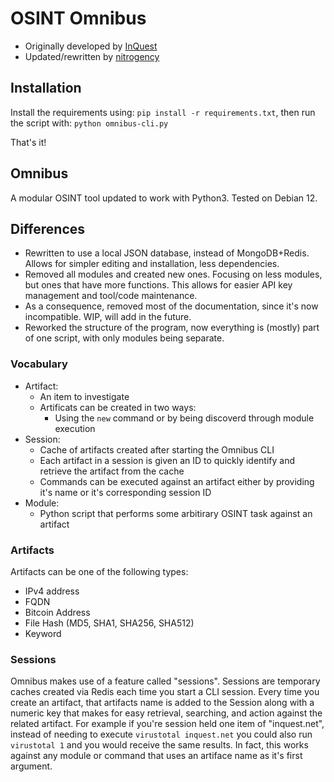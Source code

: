 # OSINT Omnibus
- Originally developed by [InQuest](https://www.inquest.net)
- Updated/rewritten by [nitrogency](https://github.com/nitrogency)

## Installation
Install the requirements using:
`pip install -r requirements.txt`, then run the script with:
`python omnibus-cli.py`

That's it!

## Omnibus
A modular OSINT tool updated to work with Python3. Tested on Debian 12.

## Differences
- Rewritten to use a local JSON database, instead of MongoDB+Redis. Allows for simpler editing and installation, less dependencies.
- Removed all modules and created new ones. Focusing on less modules, but ones that have more functions. This allows for easier API key management and tool/code maintenance.
- As a consequence, removed most of the documentation, since it's now incompatible. WIP, will add in the future.
- Reworked the structure of the program, now everything is (mostly) part of one script, with only modules being separate. 

### Vocabulary
* Artifact:
  - An item to investigate
  - Artificats can be created in two ways:
    - Using the `new` command or by being discoverd through module execution
* Session:
  - Cache of artifacts created after starting the Omnibus CLI
  - Each artifact in a session is given an ID to quickly identify and retrieve the artifact from the cache
  - Commands can be executed against an artifact either by providing it's name or it's corresponding session ID
* Module:
  - Python script that performs some arbitirary OSINT task against an artifact
 
### Artifacts
Artifacts can be one of the following types:
* IPv4 address
* FQDN
* Bitcoin Address
* File Hash (MD5, SHA1, SHA256, SHA512)
* Keyword

### Sessions
Omnibus makes use of a feature called "sessions". Sessions are temporary caches created via Redis each time you start a CLI session. Every time you create an artifact, that artifacts name is added to the Session along with a numeric key that makes for easy retrieval, searching, and action against the related artifact.
For example if you're session held one item of "inquest.net", instead of needing to execute `virustotal inquest.net` you could also run `virustotal 1` and you would receive the same results. In fact, this works against any module or command that uses an artiface name as it's first argument.

